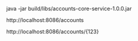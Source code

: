 java -jar build/libs/accounts-core-service-1.0.0.jar

http://localhost:8086/accounts

http://localhost:8086/accounts/{123}
